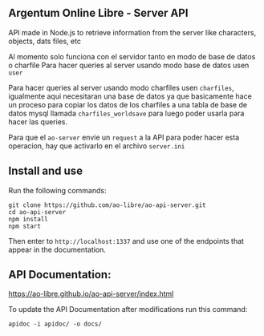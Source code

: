 ## Argentum Online Libre - Server API

API made in Node.js to retrieve information from the server like characters, objects, dats files, etc

Al momento solo funciona con el servidor tanto en modo de base de datos o charfile
Para hacer queries al server usando modo base de datos usen `user`

Para hacer queries al server usando modo charfiles usen `charfiles`, igualmente aqui necesitaran una base de datos ya que basicamente hace un proceso para copiar los datos de los charfiles a una tabla de base de datos mysql llamada `charfiles_worldsave` para luego poder usarla para hacer las queries.

Para que el `ao-server` envie un `request` a la API para poder hacer esta operacion, hay que activarlo en el archivo `server.ini`


## Install and use
Run the following commands:
```
git clone https://github.com/ao-libre/ao-api-server.git
cd ao-api-server
npm install 
npm start
```

Then enter to `http://localhost:1337` and use one of the endpoints that appear in the documentation.


## API Documentation:
https://ao-libre.github.io/ao-api-server/index.html

To update the API Documentation after modifications run this command:
```
apidoc -i apidoc/ -o docs/   
```
